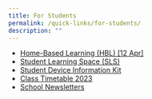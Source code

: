 ```yaml
---
title: For Students
permalink: /quick-links/for-students/
description: ""
---
```

*   [Home-Based Learning (HBL) \[12 Apr\]](/about-us/links/students/home-based-learning-hbl/)
*   [Student Learning Space (SLS)](https://vle.learning.moe.edu.sg/login)
*   [Student Device Information Kit](https://newtownsec.moe.edu.sg/qql/slot/u174/Updated%20Student%20Device%20Information%20KitNTSS_10%20Jan%202023.pdf)
*   [Class Timetable 2023](https://newtownsec.moe.edu.sg/others/announcements/class-timetable-2023)
*   [School Newsletters](https://newtownsec.moe.edu.sg/about-us/links/parents/school-newsletters)